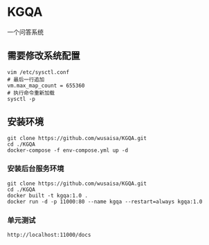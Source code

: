 # KGQA
一个问答系统

## 需要修改系统配置
```shell
vim /etc/sysctl.conf
# 最后一行追加
vm.max_map_count = 655360
# 执行命令重新加载
sysctl -p 
```

## 安装环境
```shell
git clone https://github.com/wusaisa/KGQA.git
cd ./KGQA
docker-compose -f env-compose.yml up -d
```

### 安装后台服务环境
```shell
git clone https://github.com/wusaisa/KGQA.git
cd ./KGQA
docker built -t kgqa:1.0 .
docker run -d -p 11000:80 --name kgqa --restart=always kgqa:1.0
```

### 单元测试
`http://localhost:11000/docs`